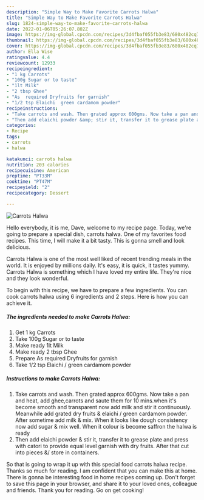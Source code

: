 ```yaml
---
description: "Simple Way to Make Favorite Carrots Halwa"
title: "Simple Way to Make Favorite Carrots Halwa"
slug: 1824-simple-way-to-make-favorite-carrots-halwa
date: 2022-01-06T05:26:07.802Z
image: https://img-global.cpcdn.com/recipes/3d4fbaf055fb3e83/680x482cq70/carrots-halwa-recipe-main-photo.jpg
thumbnail: https://img-global.cpcdn.com/recipes/3d4fbaf055fb3e83/680x482cq70/carrots-halwa-recipe-main-photo.jpg
cover: https://img-global.cpcdn.com/recipes/3d4fbaf055fb3e83/680x482cq70/carrots-halwa-recipe-main-photo.jpg
author: Ella Wise
ratingvalue: 4.4
reviewcount: 12933
recipeingredient:
- "1 kg Carrots"
- "100g Sugar or to taste"
- "1lt Milk"
- "2 tbsp Ghee"
- "As  required Dryfruits for garnish"
- "1/2 tsp Elaichi  green cardamom powder"
recipeinstructions:
- "Take carrots and wash. Then grated approx 600gms. Now take a pan and heat, add ghee,carrots and saute them for 10 mins.when it&#39;s become smooth and transparent now add milk and stir it continuously. Meanwhile add grated dry fruits &amp; elaichi / green cardamom powder. After sometime add milk &amp; mix. When it looks like dough consistency now add sugar &amp; mix well. When it colour is become saffron the halwa is ready"
- "Then add elaichi powder &amp; stir it, transfer it to grease plate and press with catori to provide equal level garnish with dry fruits. After that cut into pieces &amp;/ store in containers."
categories:
- Recipe
tags:
- carrots
- halwa

katakunci: carrots halwa 
nutrition: 203 calories
recipecuisine: American
preptime: "PT33M"
cooktime: "PT47M"
recipeyield: "2"
recipecategory: Dessert

---
```



![Carrots Halwa](https://img-global.cpcdn.com/recipes/3d4fbaf055fb3e83/680x482cq70/carrots-halwa-recipe-main-photo.jpg)

Hello everybody, it is me, Dave, welcome to my recipe page. Today, we're going to prepare a special dish, carrots halwa. One of my favorites food recipes. This time, I will make it a bit tasty. This is gonna smell and look delicious.

Carrots Halwa is one of the most well liked of recent trending meals in the world. It is enjoyed by millions daily. It's easy, it is quick, it tastes yummy. Carrots Halwa is something which I have loved my entire life. They're nice and they look wonderful.




To begin with this recipe, we have to prepare a few ingredients. You can cook carrots halwa using 6 ingredients and 2 steps. Here is how you can achieve it.

<!--inarticleads1-->

##### The ingredients needed to make Carrots Halwa:

1. Get 1 kg Carrots
1. Take 100g Sugar or to taste
1. Make ready 1lt Milk
1. Make ready 2 tbsp Ghee
1. Prepare As  required Dryfruits for garnish
1. Take 1/2 tsp Elaichi / green cardamom powder




<!--inarticleads2-->

##### Instructions to make Carrots Halwa:

1. Take carrots and wash. Then grated approx 600gms. Now take a pan and heat, add ghee,carrots and saute them for 10 mins.when it&#39;s become smooth and transparent now add milk and stir it continuously. Meanwhile add grated dry fruits &amp; elaichi / green cardamom powder. After sometime add milk &amp; mix. When it looks like dough consistency now add sugar &amp; mix well. When it colour is become saffron the halwa is ready
1. Then add elaichi powder &amp; stir it, transfer it to grease plate and press with catori to provide equal level garnish with dry fruits. After that cut into pieces &amp;/ store in containers.




So that is going to wrap it up with this special food carrots halwa recipe. Thanks so much for reading. I am confident that you can make this at home. There is gonna be interesting food in home recipes coming up. Don't forget to save this page in your browser, and share it to your loved ones, colleague and friends. Thank you for reading. Go on get cooking!

